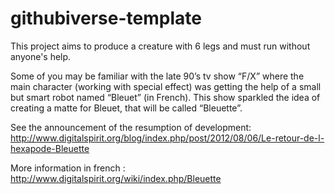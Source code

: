githubiverse-template
============

This project aims to produce a creature with 6 legs and must run without anyone's help.

Some of you may be familiar with the late 90’s tv show “F/X” where the main character (working with special effect) was getting the help of a small but smart robot named “Bleuet” (in French). This show sparkled the idea of creating a matte for Bleuet, that will be called “Bleuette”.

See the announcement of the resumption of development: http://www.digitalspirit.org/blog/index.php/post/2012/08/06/Le-retour-de-l-hexapode-Bleuette

More information in french : http://www.digitalspirit.org/wiki/index.php/Bleuette

